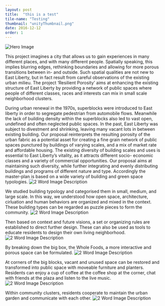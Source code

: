 ```yaml
---
layout: post
title:  "this is a test"
tile-name: "Testing"
thumbnail: "unityThumbnail.png"
date: 2016-12-12
order: 1
---
```


![Hero Image](/img/resilientPorosity-yg/hero.png)

This project imagines a city that allows us to gain experiences in many different places, and with many different people. Spatially speaking, this implies blurring edges, rethinking boundaries and allowing for more porous transitions between in- and outside. Such spatial qualities are not new to East Liberty, but in fact result from careful observations of the existing urban milieu. The project ‘Resilient Porosity’ aims at enhancing the existing structure of East Liberty by providing a network of public spaces where people of different classes, races and interests can mix in small scale neighborhood clusters.

During urban renewal in the 1970s, superblocks were introduced
to East liberty in order to segregate pedestrian from
automobile flows. Meanwhile the lack of building density
within the superblocks also led to vast open, undefined and
often neglected public spaces.
In the past, East Liberty was subject to divestment and
shrinking, leaving many vacant lots in between existing
building. Our proposal reinterprets the resulting porosity
of the urban fabric as a potential asset for creating a fine
grain network of public spaces punctured by buildings of
varying scales, and a mix of market rate and affordable
housing.
The existing diversity of building scales and uses is essential
to East Liberty’s vitality, as it attracts different socio-
economic classes and a variety of commercial opportunities.
Our proposal aims at maintaining such diversity,
while further integrating and evenly distributing buildings
and programs of different nature and type. Accordingly
the master-plan is based on a wide variety of building and
green space typologies.
![2 Word Image Description](/img/resilientPorosity-yg/context.png)

We studied building typology and categorised them in small, medium, and large scale. In this way, we understood how open space, architecture, cirluation and human behaviors are organized and mixed in the context. These building types can be regarded as puzzle pieces to form the community.
![2 Word Image Description](/img/resilientPorosity-yg/buildingTypology.png)

Then based on context and future visions, a set or organizing rules are established to direct further design. These can also be used as tools to educate residents to design their own living neighborhood. 
![2 Word Image Description](/img/resilientPorosity-yg/rules.png)

By breaking down the big box, the Whole Foods, a more interactive and porous space can be formulated.
![2 Word Image Description](/img/resilientPorosity-yg/rethinkingBox.png)

At corners of the big blocks, vacant and unused space can be restored and transformed into public space with moveable furniture and planters. Residents can enjoy a cup of coffee at the coffee shop at the corner, chat with friends at the plaza and listen to the live music.
![2 Word Image Description](/img/resilientPorosity-yg/openSpace.png)

Within community clusters, residents cooperate to maintain the urban garden and communicate with each other.
![2 Word Image Description](/img/resilientPorosity-yg/openSpace2.png)